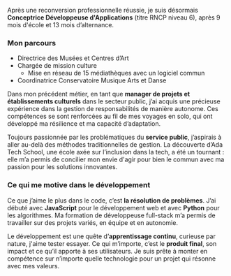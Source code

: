Après une reconversion professionnelle réussie, je suis désormais **Conceptrice Développeuse d'Applications** (titre RNCP niveau 6), après 9 mois d'école et 13 mois d’alternance.

### Mon parcours

- Directrice des Musées et Centres d’Art
- Chargée de mission culture
  - Mise en réseau de 15 médiathèques avec un logiciel commun
- Coordinatrice Conservatoire Musique Arts et Danse

Dans mon précédent métier, en tant que **manager de projets et établissements culturels** dans le secteur public, j’ai acquis une précieuse expérience dans la gestion de responsabilités de manière autonome. Ces compétences se sont renforcées au fil de mes voyages en solo, qui ont développé ma résilience et ma capacité d’adaptation.

Toujours passionnée par les problématiques du **service public**, j’aspirais à aller au-delà des méthodes traditionnelles de gestion. La découverte d’Ada Tech School, une école axée sur l’inclusion dans la tech, a été un tournant : elle m’a permis de concilier mon envie d'agir pour bien le commun avec ma passion pour les solutions innovantes.

### Ce qui me motive dans le développement

Ce que j’aime le plus dans le code, c’est **la résolution de problèmes**. J’ai débuté avec **JavaScript** pour le développement web et avec **Python** pour les algorithmes. Ma formation de développeuse full-stack m’a permis de travailler sur des projets variés, en équipe et en autonomie.

Le développement est une quête d’**apprentissage continu**, curieuse par nature, j'aime tester essayer. Ce qui m’importe, c’est le **produit final**, son impact et ce qu’il apporte à ses utilisateurs. Je suis prête à monter en compétence sur n’importe quelle technologie pour un projet qui résonne avec mes valeurs.
